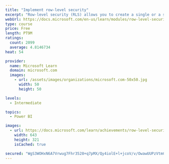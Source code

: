 ```yaml
---
title: "Implement row-level security"
excerpt: "Row-level security (RLS) allows you to create a single or a set of reports that targets data for a specific user. In this module, you will learn how to implement RLS by using either a static or dynamic method and how Microsoft Power BI simplifies testing RLS in Power BI Desktop and Power BI service."
webUrl: https://docs.microsoft.com/en-us/learn/modules/row-level-security-power-bi/
type: course
price: Free
length: PT9M
ratings:
  count: 2099
  average: 4.8146734
heat: 54

provider:
  name: Microsoft Learn
  domain: microsoft.com
  images:
    - url: /assets/images/organizations/microsoft.com-50x50.jpg
      width: 50
      height: 50

levels:
  - Intermediate

topics:
  - Power BI

images:
  - url: https://docs.microsoft.com/learn/achievements/row-level-security-power-bi-social.png
    width: 643
    height: 321
    isCached: true

secured: "WgS3WOHxN6A7Vrwug7Fhr3528+q7pMX/Qy4iolE+l+jcoV/v/OwawUUPzVtmCtdwMjTqaICop5VilhNZ/1aZ6Yxedr02u4L/v9FDUaJW9Kndy3j+FmrZ6P2+VSZ/t8cs2PKCjoa9jpTca68asAqfeTIzwMElQv0l3TH83c9mnLYnK0knbtYobJcJt1uCsN4u4YNikbJ5tkPYrIzvHRHeoOkjtqx2JD9Wt2QoX9LnjMxhjb3Thj3mb7a5IAcE22W4wOvvFF5M9gLKhTfovC0FpE1cMcu0gdDClGW8N/mBPCEN/cHLzDNRRux6lRNwbqxqyzRkVmONX7FajOJLc9ZujOjO+x52LDzszhDQfvKAf8coc+bDM52MUeSWcuW9JY8rYEm9AobgdbU69P7WsgQwAgWIRgZ3MQXq/Um+V3dCayU=;ZhBMf38clLBNcuzEK9U7gw=="
---
```


